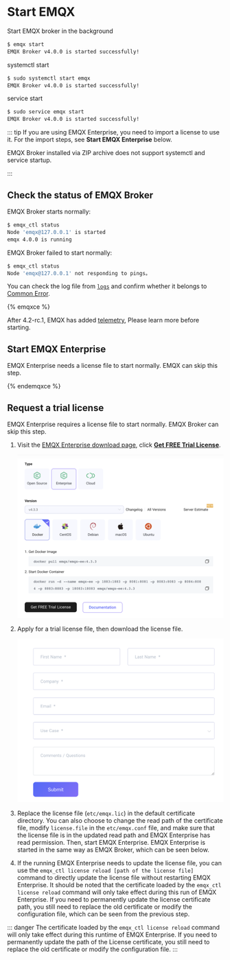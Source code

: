 # Start EMQX

Start EMQX broker in the background

```bash
$ emqx start
EMQX Broker v4.0.0 is started successfully!
```

systemctl start

```bash
$ sudo systemctl start emqx
EMQX Broker v4.0.0 is started successfully!
```

service start

```bash
$ sudo service emqx start
EMQX Broker v4.0.0 is started successfully!
```

::: tip
If you are using EMQX Enterprise, you need to import a license to use it. For the import steps, see **Start EMQX Enterprise** below.

EMQX Broker installed via ZIP archive does not support systemctl and service startup.

:::


## Check the status of EMQX Broker

EMQX Broker starts normally:

```bash
$ emqx_ctl status
Node 'emqx@127.0.0.1' is started
emqx 4.0.0 is running
```

EMQX Broker failed to start normally:

```bash
$ emqx_ctl status
Node 'emqx@127.0.0.1' not responding to pings。
```

You can check the log file from [`logs`](./directory.md) and confirm whether it belongs to [Common Error](../faq/error.md#).

{% emqxce %}

After 4.2-rc.1, EMQX has added [telemetry](../advanced/telemetry.md), Please learn more before starting.

## Start EMQX Enterprise
EMQX Enterprise needs a license file to start normally. EMQX can skip this step.

{% endemqxce %}



## Request a trial license

EMQX Enterprise requires a license file to start normally. EMQX Broker can skip this step.

1. Visit the [EMQX Enterprise download page](https://www.emqx.com/en/downloads?product=enterprise), click **[Get FREE Trial License](https://www.emqx.com/en/apply-licenses/emqx)**.

    ![](./static/download_enterprise_page.png)

2. Apply for a trial license file, then download the license file.

    ![](./static/apply_license.png)

3. Replace the license file (`etc/emqx.lic`) in the default certificate directory. You can also choose to change the read path of the certificate file, modify `license.file` in the `etc/emqx.conf` file, and make sure that the license file is in the updated read path and EMQX Enterprise has read permission. Then, start EMQX Enterprise. EMQX Enterprise is started in the same way as EMQX Broker, which can be seen below.

4. If the running EMQX Enterprise needs to update the license file, you can use the `emqx_ctl license reload [path of the license file]` command to directly update the license file without restarting EMQX Enterprise. It should be noted that the certificate loaded by the `emqx_ctl license reload` command will only take effect during this run of EMQX Enterprise. If you need to permanently update the license certificate path, you still need to replace the old certificate or modify the configuration file, which can be seen from the previous step.


::: danger
The certificate loaded by the `emqx_ctl license reload` command will only take effect during this runtime of EMQX Enterprise. If you need to permanently update the path of the License certificate, you still need to replace the old certificate or modify the configuration file.
:::
